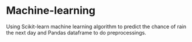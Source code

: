 # Machine-learning
Using Scikit-learn machine learning algorithm to predict the chance of rain the next day and Pandas dataframe to do preprocessings.

